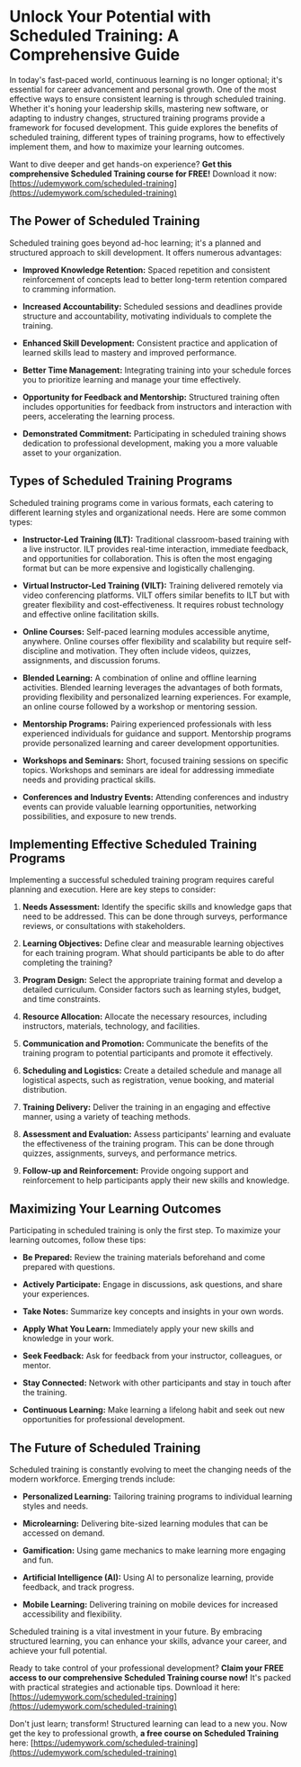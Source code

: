 # Unlock Your Potential with Scheduled Training: A Comprehensive Guide

In today's fast-paced world, continuous learning is no longer optional; it's essential for career advancement and personal growth.  One of the most effective ways to ensure consistent learning is through scheduled training. Whether it's honing your leadership skills, mastering new software, or adapting to industry changes, structured training programs provide a framework for focused development.  This guide explores the benefits of scheduled training, different types of training programs, how to effectively implement them, and how to maximize your learning outcomes.

Want to dive deeper and get hands-on experience? **Get this comprehensive Scheduled Training course for FREE!**  Download it now: [https://udemywork.com/scheduled-training](https://udemywork.com/scheduled-training)

## The Power of Scheduled Training

Scheduled training goes beyond ad-hoc learning; it's a planned and structured approach to skill development.  It offers numerous advantages:

*   **Improved Knowledge Retention:**  Spaced repetition and consistent reinforcement of concepts lead to better long-term retention compared to cramming information.

*   **Increased Accountability:**  Scheduled sessions and deadlines provide structure and accountability, motivating individuals to complete the training.

*   **Enhanced Skill Development:**  Consistent practice and application of learned skills lead to mastery and improved performance.

*   **Better Time Management:**  Integrating training into your schedule forces you to prioritize learning and manage your time effectively.

*   **Opportunity for Feedback and Mentorship:**  Structured training often includes opportunities for feedback from instructors and interaction with peers, accelerating the learning process.

*   **Demonstrated Commitment:** Participating in scheduled training shows dedication to professional development, making you a more valuable asset to your organization.

## Types of Scheduled Training Programs

Scheduled training programs come in various formats, each catering to different learning styles and organizational needs. Here are some common types:

*   **Instructor-Led Training (ILT):**  Traditional classroom-based training with a live instructor. ILT provides real-time interaction, immediate feedback, and opportunities for collaboration.  This is often the most engaging format but can be more expensive and logistically challenging.

*   **Virtual Instructor-Led Training (VILT):**  Training delivered remotely via video conferencing platforms. VILT offers similar benefits to ILT but with greater flexibility and cost-effectiveness. It requires robust technology and effective online facilitation skills.

*   **Online Courses:**  Self-paced learning modules accessible anytime, anywhere. Online courses offer flexibility and scalability but require self-discipline and motivation.  They often include videos, quizzes, assignments, and discussion forums.

*   **Blended Learning:**  A combination of online and offline learning activities. Blended learning leverages the advantages of both formats, providing flexibility and personalized learning experiences.  For example, an online course followed by a workshop or mentoring session.

*   **Mentorship Programs:**  Pairing experienced professionals with less experienced individuals for guidance and support. Mentorship programs provide personalized learning and career development opportunities.

*   **Workshops and Seminars:**  Short, focused training sessions on specific topics. Workshops and seminars are ideal for addressing immediate needs and providing practical skills.

*   **Conferences and Industry Events:**  Attending conferences and industry events can provide valuable learning opportunities, networking possibilities, and exposure to new trends.

## Implementing Effective Scheduled Training Programs

Implementing a successful scheduled training program requires careful planning and execution. Here are key steps to consider:

1.  **Needs Assessment:** Identify the specific skills and knowledge gaps that need to be addressed. This can be done through surveys, performance reviews, or consultations with stakeholders.

2.  **Learning Objectives:**  Define clear and measurable learning objectives for each training program. What should participants be able to do after completing the training?

3.  **Program Design:**  Select the appropriate training format and develop a detailed curriculum. Consider factors such as learning styles, budget, and time constraints.

4.  **Resource Allocation:**  Allocate the necessary resources, including instructors, materials, technology, and facilities.

5.  **Communication and Promotion:**  Communicate the benefits of the training program to potential participants and promote it effectively.

6.  **Scheduling and Logistics:**  Create a detailed schedule and manage all logistical aspects, such as registration, venue booking, and material distribution.

7.  **Training Delivery:**  Deliver the training in an engaging and effective manner, using a variety of teaching methods.

8.  **Assessment and Evaluation:**  Assess participants' learning and evaluate the effectiveness of the training program. This can be done through quizzes, assignments, surveys, and performance metrics.

9.  **Follow-up and Reinforcement:**  Provide ongoing support and reinforcement to help participants apply their new skills and knowledge.

## Maximizing Your Learning Outcomes

Participating in scheduled training is only the first step. To maximize your learning outcomes, follow these tips:

*   **Be Prepared:**  Review the training materials beforehand and come prepared with questions.

*   **Actively Participate:**  Engage in discussions, ask questions, and share your experiences.

*   **Take Notes:**  Summarize key concepts and insights in your own words.

*   **Apply What You Learn:**  Immediately apply your new skills and knowledge in your work.

*   **Seek Feedback:**  Ask for feedback from your instructor, colleagues, or mentor.

*   **Stay Connected:**  Network with other participants and stay in touch after the training.

*   **Continuous Learning:**  Make learning a lifelong habit and seek out new opportunities for professional development.

## The Future of Scheduled Training

Scheduled training is constantly evolving to meet the changing needs of the modern workforce.  Emerging trends include:

*   **Personalized Learning:**  Tailoring training programs to individual learning styles and needs.

*   **Microlearning:**  Delivering bite-sized learning modules that can be accessed on demand.

*   **Gamification:**  Using game mechanics to make learning more engaging and fun.

*   **Artificial Intelligence (AI):**  Using AI to personalize learning, provide feedback, and track progress.

*   **Mobile Learning:**  Delivering training on mobile devices for increased accessibility and flexibility.

Scheduled training is a vital investment in your future. By embracing structured learning, you can enhance your skills, advance your career, and achieve your full potential.

Ready to take control of your professional development?  **Claim your FREE access to our comprehensive Scheduled Training course now!**  It's packed with practical strategies and actionable tips. Download it here: [https://udemywork.com/scheduled-training](https://udemywork.com/scheduled-training)

Don't just learn; transform! Structured learning can lead to a new you. Now get the key to professional growth, **a free course on Scheduled Training** here: [https://udemywork.com/scheduled-training](https://udemywork.com/scheduled-training)
